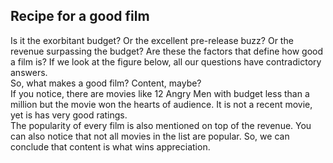 ## Recipe for a good film<br>
Is it the exorbitant budget? Or the excellent pre-release buzz? Or the revenue surpassing the budget? Are these the factors that define how good a film is? If we look at the figure below, all our questions have contradictory answers.<br> 
So, what makes a good film? Content, maybe?<br>
If you notice, there are movies like 12 Angry Men with budget less than a million but the movie won the hearts of audience. It is not a recent movie, yet is has very good ratings.<br>
The popularity of every film is also mentioned on top of the revenue. You can also notice that not all movies in the list are popular. So, we can conclude that content is what wins appreciation.
